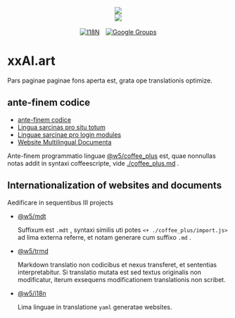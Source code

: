 <p align="center"><a href="https://xxai.art"><img src="https://cdn.jsdelivr.net/gh/xxai-art/doc/logo.svg"/></a><br/><a href="https://xxai.art"><img src="https://cdn.jsdelivr.net/gh/xxai-art/doc/xxai.svg"/></a></p><p align="center"><a href="https://github.com/xxai-art/doc#readme"><img alt="I18N" src="https://cdn.jsdelivr.net/gh/wactax/img/t.svg"/></a>　<a href="https://groups.google.com/u/0/g/xxai-art"><img alt="Google Groups" src="https://cdn.jsdelivr.net/gh/wactax/img/g-groups.svg"/></a></p>

# xxAI.art

Pars paginae paginae fons aperta est, grata ope translationis optimize.

## ante-finem codice

* [ante-finem codice](https://github.com/xxai-art/web)
* [Lingua sarcinas pro situ totum](https://github.com/xxai-art/web/tree/main/i18n)
* [Linguae sarcinae pro login modules](https://github.com/wacpkg/user/tree/main/ui.i18n)
* [Website Multilingual Documenta](https://github.com/xxai-doc)

Ante-finem programmatio linguae [@w5/coffee_plus](http://npmjs.com/@w5/coffee_plus) est, quae nonnullas notas addit in syntaxi coffeescripte, vide [./coffee_plus.md](./coffee_plus.md) .

## Internationalization of websites and documents

Aedificare in sequentibus III projects

* [@w5/mdt](https://www.npmjs.com/package/@w5/mdt)

  Suffixum est `.mdt` , syntaxi similis uti potes `<+ ./coffee_plus/import.js>` ad lima externa referre, et notam generare cum suffixo `.md` .

* [@w5/trmd](https://www.npmjs.com/package/@w5/trmd)

  Markdown translatio non codicibus et nexus transferet, et sententias interpretabitur. Si translatio mutata est sed textus originalis non modificatur, iterum exsequens modificationem translationis non scribet.

* [@w5/i18n](https://www.npmjs.com/package/@w5/i18n)

  Lima linguae in translatione `yaml` generatae websites.

